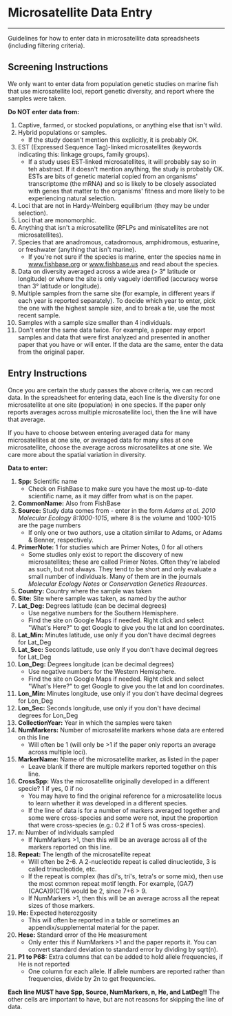 # Microsatellite Data Entry
---

Guidelines for how to enter data in microsatellite data spreadsheets (including filtering criteria).

## Screening Instructions

We only want to enter data from population genetic studies on marine fish that use microsatellite loci, report genetic diversity, and report where the samples were taken.

**Do NOT enter data from:**
1. Captive, farmed, or stocked populations, or anything else that isn't wild.
2. Hybrid populations or samples.
    * If the study doesn't mention this explicitly, it is probably OK.
4. EST (Expressed Sequence Tag)-linked microsatellites (keywords indicating this: linkage groups, family groups).
    * If a study uses EST-linked microsatellites, it will probably say so in teh abstract. If it doesn't mention anything, the study is probably OK. ESTs are bits of genetic material copied from an organisms' transcriptome (the mRNA) and so is likely to be closely associated with genes that matter to the organisms' fitness and more likely to be experiencing natural selection.
5. Loci that are not in Hardy-Weinberg equilibrium (they may be under selection).
6. Loci that are monomorphic.
7. Anything that isn't a microsatellite (RFLPs and minisatellites are not microsatellites).
8. Species that are anadromous, catadromous, amphidromous, estuarine, or freshwater (anything that isn't marine).
    * If you're not sure if the species is marine, enter the species name in www.fishbase.org or www.fishbase.us and read about the species.
9. Data on diversity averaged across a wide area (> 3° latitude or longitude) or where the site is only vaguely identified (accuracy worse than 3° latitude or longitude).
10. Multiple samples from the same site (for example, in different years if each year is reported separately). To decide which year to enter, pick the one with the highest sample size, and to break a tie, use the most recent sample.
11. Samples with a sample size smaller than 4 individuals.
12. Don't enter the same data twice. For example, a paper may erport samples and data that were first analyzed and presented in another paper that you have or will enter. If the data are the same, enter the data from the original paper.

## Entry Instructions

Once you are certain the study passes the above criteria, we can record data. In the spreadsheet for entering data, each line is the diversity for one microsatellite at one site (population) in one species. If the paper only reports averages across multiple microsatellite loci, then the line will have that average.

If you have to choose between entering averaged data for many microsatellites at one site, or averaged data for many sites at one microsatellite, choose the average across microsatellites at one site. We care more about the spatial variation in diversity.

**Data to enter:**
1. **Spp:** Scientific name
    * Check on FishBase to make sure you have the most up-to-date scientific name, as it may differ from what is on the paper.
2. **CommonName:** Also from FishBase
3. **Source:** Study data comes from - enter in the form *Adams et al. 2010 Molecular Ecology 8:1000-1015*, where 8 is the volume and 1000-1015 are the page numbers
    * If only one or two authors, use a citation similar to Adams, or Adams & Benner, respectively.
4. **PrimerNote:** 1 for studies which are Primer Notes, 0 for all others
    * Some studies only exist to report the discovery of new microsatellites; these are called Primer Notes. Often they're labeled as such, but not always. They tend to be short and only evaluate a small number of individuals. Many of them are in the journals *Molecular Ecology Notes* or *Conservation Genetics Resources*.
5. **Country:** Country where the sample was taken
6. **Site:** Site where sample was taken, as named by the author
7. **Lat_Deg:** Degrees latitude (can be decimal degrees)
    * Use negative numbers for the Southern Hemisphere.
    * Find the site on Google Maps if needed. Right click and select "What's Here?" to get Google to give you the lat and lon coordinates.
8. **Lat_Min:** Minutes latitude, use only if you don't have decimal degrees for Lat_Deg
9. **Lat_Sec:** Seconds latitude, use only if you don't have decimal degrees for Lat_Deg
10. **Lon_Deg:** Degrees longitude (can be decimal degrees)
    * Use negative numbers for the Western Hemisphere.
    * Find the site on Google Maps if needed. Right click and select "What's Here?" to get Google to give you the lat and lon coordinates.
11. **Lon_Min:** Minutes longitude, use only if you don't have decimal degrees for Lon_Deg
12. **Lon_Sec:** Seconds longitude, use only if you don't have decimal degrees for Lon_Deg
13. **CollectionYear:** Year in which the samples were taken
14. **NumMarkers:** Number of microsatellite markers whose data are entered on this line
    * Will often be 1 (will only be >1 if the paper only reports an average across multiple loci).
15. **MarkerName:** Name of the microsatellite marker, as listed in the paper
    * Leave blank if there are multiple markers reported together on this line.
16. **CrossSpp:** Was the microsatellite originally developed in a different specie? 1 if yes, 0 if no
    * You may have to find the original reference for a microsatellite locus to learn whether it was developed in a different species.
    * If the line of data is for a number of markers averaged together and some were cross-species and some were not, input the proportion that were cross-species (e.g.: 0.2 if 1 of 5 was cross-species).
17. **n:** Number of individuals sampled
    * If NumMarkers >1, then this will be an average across all of the markers reported on this line.
18. **Repeat:** The length of the microsatellite repeat
    * Will often be 2-6. A 2-nucleotide repeat is called dinucleotide, 3 is called trinucleotide, etc.
    * If the repeat is complex (has di's, tri's, tetra's or some mix), then use the most common repeat motif length. For example, (GA7)(CACA)9(CT)6 would be 2, since 7+6 > 9.
    * If NumMarkers >1, then this will be an average across all the repeat sizes of those markers.
19. **He:** Expected heterozgosity
    * This will often be reported in a table or sometimes an appendix/supplemental material for the paper.
20. **Hese:** Standard error of the He measurement
    * Only enter this if NumMarkers >1 and the paper reports it. You can convert standard deviation to standard error by dividing by sqrt(n).
21. **P1 to P68:** Extra columns that can be added to hold allele frequencies, if He is not reported
    * One column for each allele. If allele numbers are reported rather than frequencies, divide by 2n to get frequencies.

**Each line MUST have Spp, Source, NumMarkers, n, He, and LatDeg!!** The other cells are important to have, but are not reasons for skipping the line of data.

